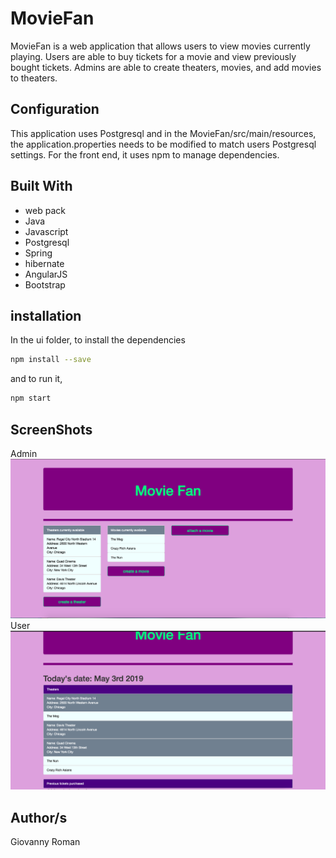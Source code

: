 # MovieFan

MovieFan is a web application that allows users to view movies currently playing. Users are able to buy tickets for a movie and view previously bought tickets. Admins are able to create theaters, movies, and add movies to theaters.

## Configuration
This application uses Postgresql and in the MovieFan/src/main/resources, the application.properties needs
to be modified to match users Postgresql settings. For the front end, it uses npm to manage dependencies.

## Built With

- web pack
- Java
- Javascript
- Postgresql
- Spring
- hibernate
- AngularJS
- Bootstrap

## installation
In the ui folder, to install the dependencies

```bash
npm install --save
```
and to run it,

```bash
npm start
```
## ScreenShots
Admin
![screenshot](ScreenShotAdmin.png)
User
![screenshot](ScreenShotUser.png)

## Author/s
Giovanny Roman
